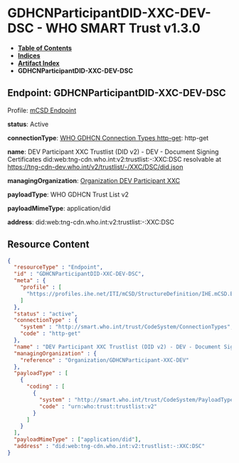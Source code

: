 # GDHCNParticipantDID-XXC-DEV-DSC - WHO SMART Trust v1.3.0

* [**Table of Contents**](toc.md)
* [**Indices**](indices.md)
* [**Artifact Index**](artifacts.md)
* **GDHCNParticipantDID-XXC-DEV-DSC**

## Endpoint: GDHCNParticipantDID-XXC-DEV-DSC

Profile: [mCSD Endpoint](https://profiles.ihe.net/ITI/mCSD/4.0.0/StructureDefinition-IHE.mCSD.Endpoint.html)

**status**: Active

**connectionType**: [WHO GDHCN Connection Types http-get](CodeSystem-ConnectionTypes.md#ConnectionTypes-http-get): http-get

**name**: DEV Participant XXC Trustlist (DID v2) - DEV - Document Signing Certificates did:web:tng-cdn.who.int:v2:trustlist:-:XXC:DSC resolvable at https://tng-cdn-dev.who.int/v2/trustlist/-/XXC/DSC/did.json

**managingOrganization**: [Organization DEV Participant XXC](Organization-GDHCNParticipant-XXC-DEV.md)

**payloadType**: WHO GDHCN Trust List v2

**payloadMimeType**: application/did

**address**: did:web:tng-cdn.who.int:v2:trustlist:-:XXC:DSC



## Resource Content

```json
{
  "resourceType" : "Endpoint",
  "id" : "GDHCNParticipantDID-XXC-DEV-DSC",
  "meta" : {
    "profile" : [
      "https://profiles.ihe.net/ITI/mCSD/StructureDefinition/IHE.mCSD.Endpoint"
    ]
  },
  "status" : "active",
  "connectionType" : {
    "system" : "http://smart.who.int/trust/CodeSystem/ConnectionTypes",
    "code" : "http-get"
  },
  "name" : "DEV Participant XXC Trustlist (DID v2) - DEV - Document Signing Certificates\ndid:web:tng-cdn.who.int:v2:trustlist:-:XXC:DSC\nresolvable at https://tng-cdn-dev.who.int/v2/trustlist/-/XXC/DSC/did.json",
  "managingOrganization" : {
    "reference" : "Organization/GDHCNParticipant-XXC-DEV"
  },
  "payloadType" : [
    {
      "coding" : [
        {
          "system" : "http://smart.who.int/trust/CodeSystem/PayloadTypes",
          "code" : "urn:who:trust:trustlist:v2"
        }
      ]
    }
  ],
  "payloadMimeType" : ["application/did"],
  "address" : "did:web:tng-cdn.who.int:v2:trustlist:-:XXC:DSC"
}

```
